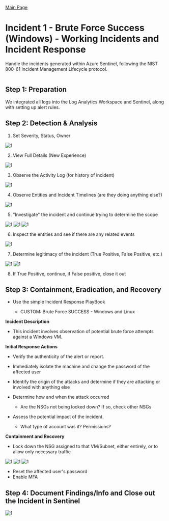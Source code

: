 [Main Page](https://github.com/davidj778/davidj778)

# Incident 1 - Brute Force Success (Windows) - Working Incidents and Incident Response


Handle the incidents generated within Azure Sentinel, following the NIST 800-61 Incident Management Lifecycle protocol.
<p align="center">
<img src="https://i.imgur.com/5oSkomd.png" alt=""/>
</p>


<h2>Step 1: Preparation</h2>
We integrated all logs into the Log Analytics Workspace and Sentinel, along with setting up alert rules.

<h2>Step 2: Detection & Analysis</h2>

1. Set Severity, Status, Owner

![1](https://imgur.com/w3fZ1Eb.jpg)

2. View Full Details (New Experience)

![1](https://imgur.com/5k8MxTi.jpg)

3. Observe the Activity Log (for history of incident)

![1](https://imgur.com/oMjddi1.jpg)

4. Observe Entities and Incident Timelines (are they doing anything else?)

![1](https://imgur.com/jNpjcq9.jpg)

5. "Investigate" the incident and continue trying to determine the scope

![1](https://imgur.com/iTPZJEz.jpg)
![1](https://imgur.com/ATqIK3K.jpg)
![1](https://imgur.com/S3ORbbM.jpg)

6. Inspect the entities and see if there are any related events

![1](https://imgur.com/fqmo2BZ.jpg)

7. Determine legitimacy of the incident (True Positive, False Positive, etc.)

![1](https://imgur.com/2IDDJH8.jpg)
![1](https://imgur.com/mTvSWJC.jpg)

8. If True Positive, continue, if False positive, close it out


<h2>Step 3: Containment, Eradication, and Recovery</h2>

- Use the simple Incident Response PlayBook

  - CUSTOM: Brute Force SUCCESS - Windows and Linux

**Incident Description**

- This incident involves observation of potential brute force attempts against a Windows VM.

**Initial Response Actions**

- Verify the authenticity of the alert or report.

- Immediately isolate the machine and change the password of the affected user

- Identify the origin of the attacks and determine if they are attacking or involved with anything else 

- Determine how and when the attack occurred

  - Are the NSGs not being locked down? If so, check other NSGs

- Assess the potential impact of the incident.

  - What type of account was it? Permissions?

**Containment and Recovery**

- Lock down the NSG assigned to that VM/Subnet, either entirely, or to allow only necessary traffic

![1](https://imgur.com/RiAv1X5.jpg)
![1](https://imgur.com/qwJ3Si6.jpg)
![1](https://imgur.com/RiAv1X5.jpg)

- Reset the affected user's password
- Enable MFA



<h2>Step 4: Document Findings/Info and Close out the Incident in Sentinel</h2>

![1](https://imgur.com/D8S95Xu.jpg)
